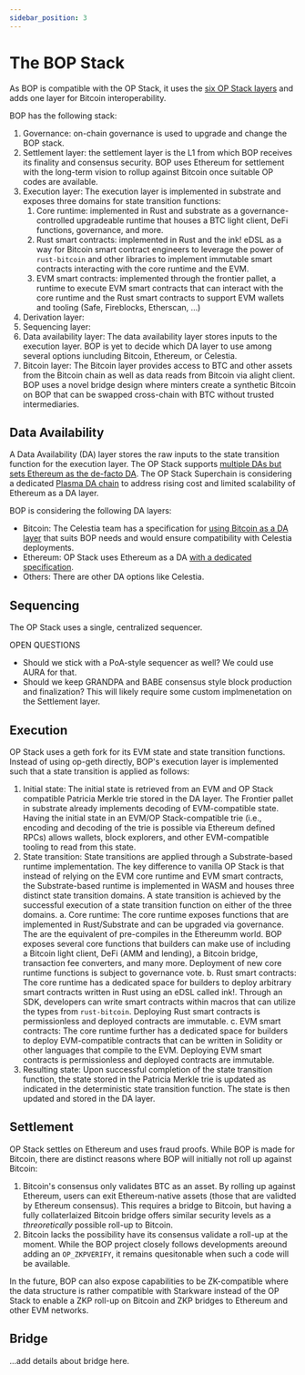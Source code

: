 ```yaml
---
sidebar_position: 3
---
```

# The BOP Stack

As BOP is compatible with the OP Stack, it uses the [six OP Stack layers](https://stack.optimism.io/docs/understand/landscape/) and adds one layer for Bitcoin interoperability.

BOP has the following stack:

1. Governance: on-chain governance is used to upgrade and change the BOP stack.
2. Settlement layer: the settlement layer is the L1 from which BOP receives its finality and consensus security. BOP uses Ethereum for settlement with the long-term vision to rollup against Bitcoin once suitable OP codes are available.
3. Execution layer: The execution layer is implemented in substrate and exposes three domains for state transition functions:
    1. Core runtime: implemented in Rust and substrate as a governance-controlled upgradeable runtime that houses a BTC light client, DeFi functions, governance, and more.
    2. Rust smart contracts: implemented in Rust and the ink! eDSL as a way for Bitcoin smart contract engineers to leverage the power of `rust-bitcoin` and other libraries to implement immutable smart contracts interacting with the core runtime and the EVM.
    3. EVM smart contracts: implemented through the frontier pallet, a runtime to execute EVM smart contracts that can interact with the core runtime and the Rust smart contracts to support EVM wallets and tooling (Safe, Fireblocks, Etherscan, …)
4. Derivation layer:
5. Sequencing layer:
6. Data availability layer: The data availability layer stores inputs to the execution layer. BOP is yet to decide which DA layer to use among several options iuncluding Bitcoin, Ethereum, or Celestia.
7. Bitcoin layer: The Bitcoin layer provides access to BTC and other assets from the Bitcoin chain as well as data reads from Bitcoin via alight client. BOP uses a novel bridge design where minters create a synthetic Bitcoin on BOP that can be swapped cross-chain with BTC without trusted intermediaries.

## Data Availability

A Data Availability (DA) layer stores the raw inputs to the state transition function for the execution layer. The OP Stack supports [multiple DAs but sets Ethereum as the de-facto DA](https://stack.optimism.io/docs/understand/landscape/#data-availability). The OP Stack Superchain is considering a dedicated [Plasma DA chain](https://stack.optimism.io/docs/understand/explainer/#alt-data-availability-layer-plasma-protocol) to address rising cost and limited scalability of Ethereum as a DA layer.

BOP is considering the following DA layers:

- Bitcoin: The Celestia team has a specification for [using Bitcoin as a DA layer](https://github.com/rollkit/bitcoin-da/blob/main/spec.md) that suits BOP needs and would ensure compatibility with Celestia deployments.
- Ethereum: OP Stack uses Ethereum as a DA [with a dedicated specification](https://github.com/ethereum-optimism/optimism/blob/129032f15b76b0d2a940443a39433de931a97a44/specs/derivation.md#batch-submission-wire-format).
- Others: There are other DA options like Celestia.

## Sequencing

The OP Stack uses a single, centralized sequencer.

OPEN QUESTIONS
- Should we stick with a PoA-style sequencer as well? We could use AURA for that.
- Should we keep GRANDPA and BABE consensus style block production and finalization? This will likely require some custom implmenetation on the Settlement layer.

## Execution

OP Stack uses a geth fork for its EVM state and state transition functions. Instead of using op-geth directly, BOP's execution layer is implemented such that a state transition is applied as follows:

1. Initial state: The initial state is retrieved from an EVM and OP Stack compatible Patricia Merkle trie stored in the DA layer. The Frontier pallet in substrate already implements decoding of EVM-compatible state. Having the initial state in an EVM/OP Stack-compatible trie (i.e., encoding and decoding of the trie is possible via Ethereum defined RPCs) allows wallets, block explorers, and other EVM-compatible tooling to read from this state.
2. State transition: State transitions are applied through a Substrate-based runtime implementation. The key difference to vanilla OP Stack is that instead of relying on the EVM core runtime and EVM smart contracts, the Substrate-based runtime is implemented in WASM and houses three distinct state transition domains. A state transition is achieved by the successful execution of a state transition function on either of the three domains.
    a. Core runtime: The core runtime exposes functions that are implemented in Rust/Substrate and can be upgraded via governance. The are the equivalent of pre-compiles in the Ethereumm world. BOP exposes several core functions that builders can make use of including a Bitcoin light client, DeFi (AMM and lending), a Bitcoin bridge, transaction fee converters, and many more. Deployment of new core runtime functions is subject to governance vote.
    b. Rust smart contracts: The core runtime has a dedicated space for builders to deploy arbitrary smart contracts written in Rust using an eDSL called ink!. Through an SDK, developers can write smart contracts within macros that can utilize the types from `rust-bitcoin`. Deploying Rust smart contracts is permissionless and deployed contracts are immutable.
    c. EVM smart contracts: The core runtime further has a dedicated space for builders to deploy EVM-compatible contracts that can be written in Solidity or other languages that compile to the EVM. Deploying EVM smart contracts is permissionless and deployed contracts are immutable.
3. Resulting state: Upon successful completion of the state transition function, the state stored in the Patricia Merkle trie is updated as indicated in the deterministic state transition function. The state is then updated and stored in the DA layer.

## Settlement

OP Stack settles on Ethereum and uses fraud proofs. While BOP is made for Bitcoin, there are distinct reasons where BOP will initially not roll up against Bitcoin:

1. Bitcoin's consensus only validates BTC as an asset. By rolling up against Ethereum, users can exit Ethereum-native assets (those that are validted by Ethereum consensus). This requires a bridge to Bitcoin, but having a fully collaterlaized Bitcoin bridge offers similar security levels as a *threoretically* possible roll-up to Bitcoin. 
2. Bitcoin lacks the possibility have its consensus validate a roll-up at the moment. While the BOP project closely follows developments areound adding an `OP_ZKPVERIFY`, it remains quesitonable when such a code will be available.

In the future, BOP can also expose capabilities to be ZK-compatible where the data structure is rather compatible with Starkware instead of the OP Stack to enable a ZKP roll-up on Bitcoin and ZKP bridges to Ethereum and other EVM networks.

## Bridge

...add details about bridge here.

